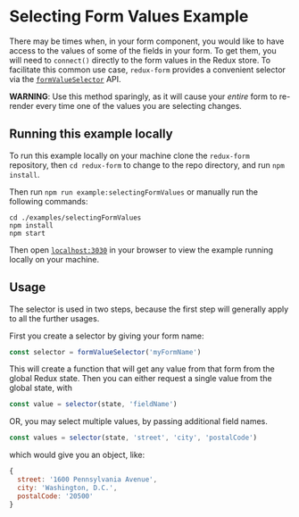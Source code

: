# Selecting Form Values Example

There may be times when, in your form component, you would like to have access to the values of 
some of the fields in your form. To get them, you will need to `connect()` directly to the form
values in the Redux store. To facilitate this common use case, `redux-form` provides a convenient
selector via the 
[`formValueSelector`](https://redux-form.com/7.1.2/docs/api/FormValueSelector.md/)
API.

**WARNING**: Use this method sparingly, as it will cause your _entire_ form to re-render every 
time one of the values you are selecting changes.

## Running this example locally

To run this example locally on your machine clone the `redux-form` repository,
then `cd redux-form` to change to the repo directory, and run `npm install`.

Then run `npm run example:selectingFormValues` or manually run the
following commands:
```
cd ./examples/selectingFormValues
npm install
npm start
```

Then open [`localhost:3030`](http://localhost:3030) in your
browser to view the example running locally on your machine.

## Usage

The selector is used in two steps, because the first step will generally apply to all the further
usages.

First you create a selector by giving your form name:

```js
const selector = formValueSelector('myFormName')
```

This will create a function that will get any value from that form from the global Redux state.
Then you can either request a single value from the global state, with

```js
const value = selector(state, 'fieldName')
```

OR, you may select multiple values, by passing additional field names.

```js
const values = selector(state, 'street', 'city', 'postalCode')
```

which would give you an object, like:

```js
{
  street: '1600 Pennsylvania Avenue',
  city: 'Washington, D.C.',
  postalCode: '20500'
}
```
